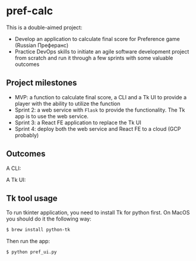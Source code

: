 # pref-calc

This is a double-aimed project:
* Develop an application to calculate final score for Preference game (Russian Преферанс)
* Practice DevOps skills to initiate an agile software development project from scratch and run it through a few sprints with some valuable outcomes

## Project milestones

* MVP: a function to calculate final score, a CLI and a Tk UI to provide a player with the ability to utilize the function
* Sprint 2: a web service with `Flask` to provide the functionality. The Tk app is to use the web service.
* Sprint 3: a React FE application to replace the Tk UI
* Sprint 4: deploy both the web service and React FE to a cloud (GCP probably)

## Outcomes

A CLI:

A Tk UI:

## Tk tool usage

To run tkinter application, you need to install Tk for python first.
On MacOS you should do it the following way:

```bash
$ brew install python-tk
```

Then run the app:

```bash
$ python pref_ui.py
```

